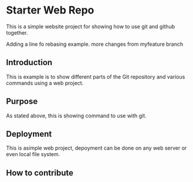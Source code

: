# Starter Web Repo

This is a simple website project for showing how to use git and github together.

Adding a line fo rebasing example.
more changes from myfeature branch

## Introduction 
This is example is to show different parts of the Git repository and various commands using a web project.

## Purpose

As stated above, this is showing command to use with git.

## Deployment
This is asimple web project, depoyment can be done on any web server or even local file system.

## How to contribute